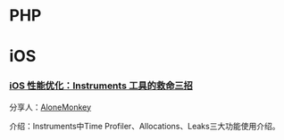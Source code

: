 # PHP


# iOS

### [iOS 性能优化：Instruments 工具的救命三招](https://blog.leancloud.cn/2835/)

分享人：[AloneMonkey](http://www.blogfshare.com)

介绍：Instruments中Time Profiler、Allocations、Leaks三大功能使用介绍。